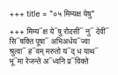 +++
title = "०५ मिम्यक्ष येषु"

+++
मिम्य᳓क्ष ये᳓षु रोदसी᳓ नु᳓ देवी᳓  
सि᳓षक्ति पूषा᳓ अभिअर्धय᳓ज्वा  
श्रुत्वा᳓ ह᳓वम् मरुतो य᳓द् ध याथ᳓  
भू᳓मा रेजन्ते अ᳓ध्वनि प्र᳓विक्ते